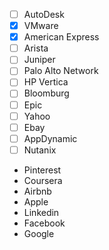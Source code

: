 * [ ] AutoDesk
* [x] VMware
* [x] American Express
* [ ] Arista 
* [ ] Juniper
* [ ] Palo Alto Network 
* [ ] HP Vertica
* [ ] Bloomburg
* [ ] Epic
* [ ] Yahoo
* [ ] Ebay
* [ ] AppDynamic
* [ ] Nutanix
* Pinterest
* Coursera
* Airbnb 
* Apple
* Linkedin
* Facebook
* Google
